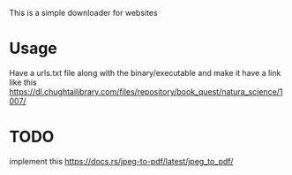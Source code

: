 This is a simple downloader for websites

# Usage
Have a urls.txt file along with the binary/executable and make it have a link like this
https://dl.chughtailibrary.com/files/repository/book_quest/natura_science/1007/


# TODO
implement this
https://docs.rs/jpeg-to-pdf/latest/jpeg_to_pdf/
